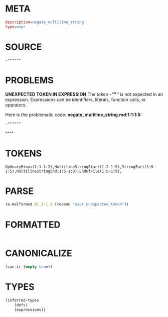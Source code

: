 # META
~~~ini
description=negate_multiline_string
type=expr
~~~
# SOURCE
~~~roc
-""""""
~~~
# PROBLEMS
**UNEXPECTED TOKEN IN EXPRESSION**
The token **-"""** is not expected in an expression.
Expressions can be identifiers, literals, function calls, or operators.

Here is the problematic code:
**negate_multiline_string.md:1:1:1:5:**
```roc
-""""""
```
^^^^


# TOKENS
~~~zig
OpUnaryMinus(1:1-1:2),MultilineStringStart(1:2-1:5),StringPart(1:5-1:5),MultilineStringEnd(1:5-1:8),EndOfFile(1:8-1:8),
~~~
# PARSE
~~~clojure
(e-malformed @1.1-1.5 (reason "expr_unexpected_token"))
~~~
# FORMATTED
~~~roc

~~~
# CANONICALIZE
~~~clojure
(can-ir (empty true))
~~~
# TYPES
~~~clojure
(inferred-types
	(defs)
	(expressions))
~~~
